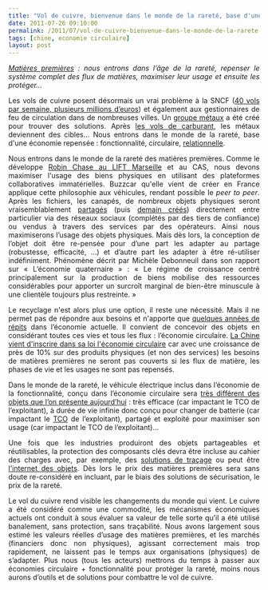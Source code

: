 ```yaml
---
title: "Vol de cuivre, bienvenue dans le monde de la rareté, base d'une nouvelle économie"
date: 2011-07-26 09:10:00
permalink: /2011/07/vol-de-cuivre-bienvenue-dans-le-monde-de-la-rarete.html
tags: [chine, economie circulaire]
layout: post
---
```


<p style="text-align: justify"><em><a href="https://gabrielplassat.github.io/transportsdufutur/2010/06/les-matieres-premieres-sont-des-composantes-essentielles-des-produits-de-haute-technologie-et-des-produits-de-consommatio.html">Matières premières</a> : nous entrons dans l’âge de la rareté, repenser le système complet des flux de matières, maximiser leur usage et ensuite les protéger...</em></p> <p style="text-align: justify">Les vols de cuivre posent désormais un vrai problème à la SNCF (<a href="http://info.france2.fr/france/voleurs-de-cuivre-sncf-des-helicopteres-en-action-67357228.html">40 vols par semaine, plusieurs millions d’euros</a>) et également aux gestionnaires de feu de circulation dans de nombreuses villes. Un <a href="http://www.bienpublic.com/cote-d-or/2011/06/30/deux-cent-kg-de-cuivre-saisis">groupe métaux</a> a été créé pour trouver des solutions. Après <a href="https://gabrielplassat.github.io/transportsdufutur/2009/11/le-prix-du-carburant-a-la-pompe-atil-une-limite-.html">les vols de carburant</a>, les métaux deviennent des cibles… Nous entrons dans le monde de la rareté, base d'une économie repensée : fonctionnalité, circulaire, <a href="http://www.economieduquaternaire.com/index.php/2011/07/12/de-l%e2%80%99economie-post-industrielle-a-l%e2%80%99economie-relationnelle/" target="_blank">relationnelle</a>.</p>   <!--more-->   <p style="text-align: justify">Nous entrons dans le monde de la rareté des matières premières. Comme le développe <a href="http://www.internetactu.net/2011/07/13/faire-sa-propre-ville-comment-les-gens-prennent-ils-le-pouvoir/">Robin Chase au LIFT Marseille</a> et au CAS, nous devons maximiser l'usage des biens physiques en utilisant des plateformes collaboratives immatérielles. Buzzcar qu'elle vient de créer en France applique cette philosophie aux véhicules, rendant possible le <em>peer to peer</em>. Après les fichiers, les canapés, de nombreux objets physiques seront vraisemblablement <a href="https://gabrielplassat.github.io/transportsdufutur/2011/05/la-nouvelle-economie-du-partage-new-sharing-economy.html">partagés</a> (puis <a href="https://gabrielplassat.github.io/transportsdufutur/2010/12/quand-le-citoyen-consommateur-devient-coproducteur-aujourdhui-des-disques-des-meubles-et-demain-.html">demain créés</a>) directement entre particulier via des réseaux sociaux (complétés par des tiers de confiance) ou vendus à travers des services par des opérateurs. Ainsi nous maximiserons l’usage des objets physiques. Mais dès lors, la conception de l’objet doit être re-pensée pour d’une part les adapter au partage (robustesse, efficacité, …) et d’autre part les adapter à être ré-utiliser indéfiniment. Phénomène décrit par Michèle Debonneuil dans son rapport sur « L’économie quaternaire » : « Le régime de croissance centré principalement sur la production de biens mobilise des ressources considérables pour apporter un surcroît marginal de bien-être minuscule à une clientèle toujours plus restreinte. »</p> <p style="text-align: justify">Le recyclage n'est alors plus une option, il reste une nécessité. Mais il ne permet pas de répondre aux besoins et n'apporte que <a href="http://sapiens.revues.org/906">quelques années de répits</a> dans l’économie actuelle. Il convient de concevoir des objets en considérant toutes ces vies et tous les flux : l’économie circulaire. <a href="http://www.terre-democrate.fr/production/Quand-la-Chine-s-eveillera-a-l-economie-circulaire_a14.html">La Chine vient d'inscrire dans sa loi l'économie circulaire</a> car avec une croissance de près de 10% sur des produits physiques (et non des services) les besoins de matières premières ne seront pas couverts si les flux de matière, les phases de vie et les usages ne sont pas repensés.</p> <p style="text-align: justify">Dans le monde de la rareté, le véhicule électrique inclus dans l’économie de la fonctionnalité, conçu dans l’économie circulaire sera <a href="https://gabrielplassat.github.io/transportsdufutur/2010/06/le-vehicule-electrique-le-service-et-leconomie-circulaire.html">très différent des objets que l’on présente aujourd’hui</a> : très efficace (car impactant le TCO de l’exploitant), à durée de vie infinie donc conçu pour changer de batterie (car impactant le <a href="http://en.wikipedia.org/wiki/Total_cost_of_ownership">TCO</a> de l’exploitant), partagé et exploité pour maximiser son usage (car impactant le TCO de l’exploitant)…</p> <p style="text-align: justify">Une fois que les industries produiront des objets partageables et réutilisables, la protection des composants clés devra être incluse au cahier des charges avec, par exemple, des <a href="http://www.selectadna.fr/vol-de-cuivre.html">solutions de traçage</a> ou peut être <a href="https://gabrielplassat.github.io/transportsdufutur/2010/01/linternet-des-objets-quelles-consequences-pour-la-mobilite.html" target="_blank">l'internet des objets</a>. Dès lors le prix des matières premières sera sans doute re-considéré en incluant, par le biais des solutions de sécurisation, le prix de la rareté.</p> <p style="text-align: justify">Le vol du cuivre rend visible les changements du monde qui vient. Le cuivre a été considéré comme une commodité, les mécanismes économiques actuels ont conduit à sous évaluer sa valeur de telle sorte qu’il a été utilisé banalement, sans protection, sans traçabilité. Nous avons largement sous estimé les valeurs réelles d’usage des matières premières, et les marchés (financiers donc non physiques), agissant correctement mais trop rapidement, ne laissent pas le temps aux organisations (physiques) de s’adapter. Plus nous (tous les acteurs) mettrons du temps à passer aux économies circulaire + fonctionnalité pour protéger la rareté, moins nous aurons d’outils et de solutions pour combattre le vol de cuivre.</p>

